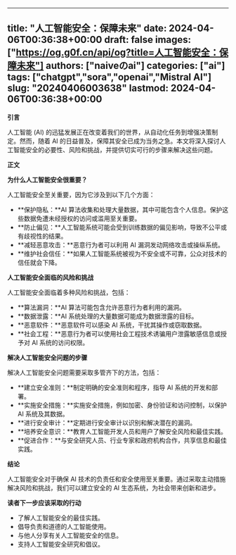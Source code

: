 
---
title: "人工智能安全：保障未来"
date: 2024-04-06T00:36:38+00:00
draft: false
images: ["https://og.g0f.cn/api/og?title=人工智能安全：保障未来"]
authors: ["naiveのai"]
categories: ["ai"]
tags: ["chatgpt","sora","openai","Mistral AI"]
slug: "20240406003638"
lastmod: 2024-04-06T00:36:38+00:00
---
**引言**

人工智能 (AI) 的迅猛发展正在改变着我们的世界，从自动化任务到增强决策制定。然而，随着 AI 的日益普及，保障其安全已成为当务之急。本文将深入探讨人工智能安全的必要性、风险和挑战，并提供切实可行的步骤来解决这些问题。

**正文**

**为什么人工智能安全很重要？**

人工智能安全至关重要，因为它涉及到以下几个方面：

- **保护隐私：**AI 算法收集和处理大量数据，其中可能包含个人信息。保护这些数据免遭未经授权的访问或滥用至关重要。
- **防止偏见：**人工智能系统可能会受到训练数据的偏见影响，导致不公平或有歧视性的结果。
- **减轻恶意攻击：**恶意行为者可以利用 AI 漏洞发动网络攻击或操纵系统。
- **维护社会信任：**如果人工智能系统被视为不安全或不可靠，公众对技术的信任就会下降。

**人工智能安全面临的风险和挑战**

人工智能安全面临着多种风险和挑战，包括：

- **算法漏洞：**AI 算法可能包含允许恶意行为者利用的漏洞。
- **数据泄露：**AI 系统处理的大量数据可能成为数据泄露的目标。
- **恶意软件：**恶意软件可以感染 AI 系统，干扰其操作或窃取数据。
- **社会工程：**恶意行为者可以使用社会工程技术诱骗用户泄露敏感信息或授予对 AI 系统的访问权限。

**解决人工智能安全问题的步骤**

解决人工智能安全问题需要采取多管齐下的方法，包括：

- **建立安全准则：**制定明确的安全准则和程序，指导 AI 系统的开发和部署。
- **实施安全措施：**实施安全措施，例如加密、身份验证和访问控制，以保护 AI 系统及其数据。
- **进行安全审计：**定期进行安全审计以识别和解决潜在的漏洞。
- **培养安全意识：**教育人工智能开发人员和用户了解安全风险和最佳实践。
- **促进合作：**与安全研究人员、行业专家和政府机构合作，共享信息和最佳实践。

**结论**

人工智能安全对于确保 AI 技术的负责任和安全使用至关重要。通过采取主动措施解决风险和挑战，我们可以建立安全的 AI 生态系统，为社会带来创新和进步。

**读者下一步应该采取的行动**

- 了解人工智能安全的最佳实践。
- 倡导负责和道德的人工智能使用。
- 与他人分享有关人工智能安全的信息。
- 支持人工智能安全研究和倡议。